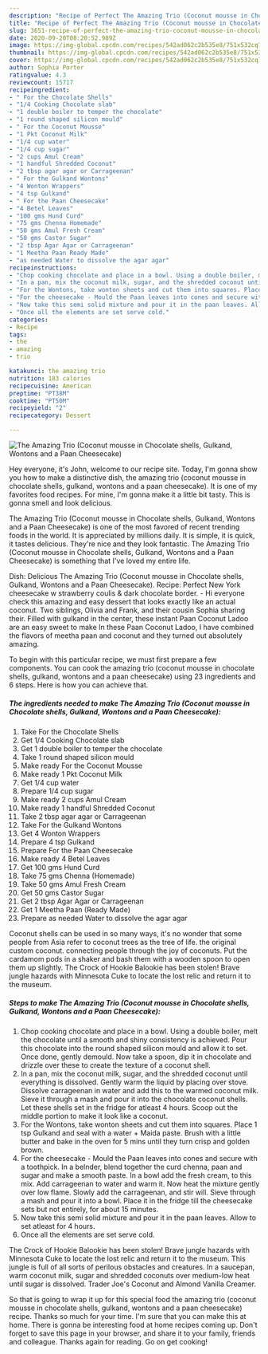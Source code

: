 ```yaml
---
description: "Recipe of Perfect The Amazing Trio (Coconut mousse in Chocolate shells, Gulkand, Wontons and a Paan Cheesecake)"
title: "Recipe of Perfect The Amazing Trio (Coconut mousse in Chocolate shells, Gulkand, Wontons and a Paan Cheesecake)"
slug: 3651-recipe-of-perfect-the-amazing-trio-coconut-mousse-in-chocolate-shells-gulkand-wontons-and-a-paan-cheesecake
date: 2020-09-20T08:20:52.989Z
image: https://img-global.cpcdn.com/recipes/542ad062c2b535e8/751x532cq70/the-amazing-trio-coconut-mousse-in-chocolate-shells-gulkand-wontons-and-a-paan-cheesecake-recipe-main-photo.jpg
thumbnail: https://img-global.cpcdn.com/recipes/542ad062c2b535e8/751x532cq70/the-amazing-trio-coconut-mousse-in-chocolate-shells-gulkand-wontons-and-a-paan-cheesecake-recipe-main-photo.jpg
cover: https://img-global.cpcdn.com/recipes/542ad062c2b535e8/751x532cq70/the-amazing-trio-coconut-mousse-in-chocolate-shells-gulkand-wontons-and-a-paan-cheesecake-recipe-main-photo.jpg
author: Sophia Porter
ratingvalue: 4.3
reviewcount: 15717
recipeingredient:
- " For the Chocolate Shells"
- "1/4 Cooking Chocolate slab"
- "1 double boiler to temper the chocolate"
- "1 round shaped silicon mould"
- " For the Coconut Mousse"
- "1 Pkt Coconut Milk"
- "1/4 cup water"
- "1/4 cup sugar"
- "2 cups Amul Cream"
- "1 handful Shredded Coconut"
- "2 tbsp agar agar or Carrageenan"
- " For the Gulkand Wontons"
- "4 Wonton Wrappers"
- "4 tsp Gulkand"
- " For the Paan Cheesecake"
- "4 Betel Leaves"
- "100 gms Hund Curd"
- "75 gms Chenna Homemade"
- "50 gms Amul Fresh Cream"
- "50 gms Castor Sugar"
- "2 tbsp Agar Agar or Carrageenan"
- "1 Meetha Paan Ready Made"
- "as needed Water to dissolve the agar agar"
recipeinstructions:
- "Chop cooking chocolate and place in a bowl. Using a double boiler, melt the chocolate until a smooth and shiny consistency is achieved. Pour this chocolate into the round shaped silicon mould and allow it to set. Once done, gently demould. Now take a spoon, dip it in chocolate and drizzle over these to create the texture of a coconut shell."
- "In a pan, mix the coconut milk, sugar, and the shredded coconut until everything is dissolved. Gently warm the liquid by placing over stove. Dissolve carrageenan in water and add this to the warmed coconut milk. Sieve it through a mash and pour it into the chocolate coconut shells. Let these shells set in the fridge for atleast 4 hours. Scoop out the middle portion to make it look like a coconut."
- "For the Wontons, take wonton sheets and cut them into squares. Place 1 tsp Gulkand and seal with a water + Maida paste. Brush with a little butter and bake in the oven for 5 mins until they turn crisp and golden brown."
- "For the cheesecake - Mould the Paan leaves into cones and secure with a toothpick. In a belnder, blend together the curd chenna, paan and sugar and make a smooth paste. In a bowl add the fresh cream, to this mix. Add carrageenan to water and warm it. Now heat the mixture gently over low flame. Slowly add the carrageenan, and stir will. Sieve through a mash and pour it into a bowl. Place it in the fridge till the cheesecake sets but not entirely, for about 15 minutes."
- "Now take this semi solid mixture and pour it in the paan leaves. Allow to set atleast for 4 hours."
- "Once all the elements are set serve cold."
categories:
- Recipe
tags:
- the
- amazing
- trio

katakunci: the amazing trio 
nutrition: 183 calories
recipecuisine: American
preptime: "PT38M"
cooktime: "PT50M"
recipeyield: "2"
recipecategory: Dessert

---
```



![The Amazing Trio (Coconut mousse in Chocolate shells, Gulkand, Wontons and a Paan Cheesecake)](https://img-global.cpcdn.com/recipes/542ad062c2b535e8/751x532cq70/the-amazing-trio-coconut-mousse-in-chocolate-shells-gulkand-wontons-and-a-paan-cheesecake-recipe-main-photo.jpg)

Hey everyone, it's John, welcome to our recipe site. Today, I'm gonna show you how to make a distinctive dish, the amazing trio (coconut mousse in chocolate shells, gulkand, wontons and a paan cheesecake). It is one of my favorites food recipes. For mine, I'm gonna make it a little bit tasty. This is gonna smell and look delicious.

The Amazing Trio (Coconut mousse in Chocolate shells, Gulkand, Wontons and a Paan Cheesecake) is one of the most favored of recent trending foods in the world. It is appreciated by millions daily. It is simple, it is quick, it tastes delicious. They're nice and they look fantastic. The Amazing Trio (Coconut mousse in Chocolate shells, Gulkand, Wontons and a Paan Cheesecake) is something that I've loved my entire life.

Dish: Delicious The Amazing Trio (Coconut mousse in Chocolate shells, Gulkand, Wontons and a Paan Cheesecake). Recipe: Perfect New York cheesecake w strawberry coulis &amp; dark chocolate border. - Hi everyone check this amazing and easy dessert that looks exactly like an actual coconut. Two siblings, Olivia and Frank, and their cousin Sophia sharing their. Filled with gulkand in the center, these instant Paan Coconut Ladoo are an easy sweet to make In these Paan Coconut Ladoo, I have combined the flavors of meetha paan and coconut and they turned out absolutely amazing.


To begin with this particular recipe, we must first prepare a few components. You can cook the amazing trio (coconut mousse in chocolate shells, gulkand, wontons and a paan cheesecake) using 23 ingredients and 6 steps. Here is how you can achieve that.

<!--inarticleads1-->

##### The ingredients needed to make The Amazing Trio (Coconut mousse in Chocolate shells, Gulkand, Wontons and a Paan Cheesecake):

1. Take  For the Chocolate Shells
1. Get 1/4 Cooking Chocolate slab
1. Get 1 double boiler to temper the chocolate
1. Take 1 round shaped silicon mould
1. Make ready  For the Coconut Mousse
1. Make ready 1 Pkt Coconut Milk
1. Get 1/4 cup water
1. Prepare 1/4 cup sugar
1. Make ready 2 cups Amul Cream
1. Make ready 1 handful Shredded Coconut
1. Take 2 tbsp agar agar or Carrageenan
1. Take  For the Gulkand Wontons
1. Get 4 Wonton Wrappers
1. Prepare 4 tsp Gulkand
1. Prepare  For the Paan Cheesecake
1. Make ready 4 Betel Leaves
1. Get 100 gms Hund Curd
1. Take 75 gms Chenna (Homemade)
1. Take 50 gms Amul Fresh Cream
1. Get 50 gms Castor Sugar
1. Get 2 tbsp Agar Agar or Carrageenan
1. Get 1 Meetha Paan (Ready Made)
1. Prepare as needed Water to dissolve the agar agar


Coconut shells can be used in so many ways, it&#39;s no wonder that some people from Asia refer to coconut trees as the tree of life. the original custom coconut. connecting people through the joy of coconuts. Put the cardamom pods in a shaker and bash them with a wooden spoon to open them up slightly. The Crock of Hookie Balookie has been stolen! Brave jungle hazards with Minnesota Cuke to locate the lost relic and return it to the museum. 

<!--inarticleads2-->

##### Steps to make The Amazing Trio (Coconut mousse in Chocolate shells, Gulkand, Wontons and a Paan Cheesecake):

1. Chop cooking chocolate and place in a bowl. Using a double boiler, melt the chocolate until a smooth and shiny consistency is achieved. Pour this chocolate into the round shaped silicon mould and allow it to set. Once done, gently demould. Now take a spoon, dip it in chocolate and drizzle over these to create the texture of a coconut shell.
1. In a pan, mix the coconut milk, sugar, and the shredded coconut until everything is dissolved. Gently warm the liquid by placing over stove. Dissolve carrageenan in water and add this to the warmed coconut milk. Sieve it through a mash and pour it into the chocolate coconut shells. Let these shells set in the fridge for atleast 4 hours. Scoop out the middle portion to make it look like a coconut.
1. For the Wontons, take wonton sheets and cut them into squares. Place 1 tsp Gulkand and seal with a water + Maida paste. Brush with a little butter and bake in the oven for 5 mins until they turn crisp and golden brown.
1. For the cheesecake - Mould the Paan leaves into cones and secure with a toothpick. In a belnder, blend together the curd chenna, paan and sugar and make a smooth paste. In a bowl add the fresh cream, to this mix. Add carrageenan to water and warm it. Now heat the mixture gently over low flame. Slowly add the carrageenan, and stir will. Sieve through a mash and pour it into a bowl. Place it in the fridge till the cheesecake sets but not entirely, for about 15 minutes.
1. Now take this semi solid mixture and pour it in the paan leaves. Allow to set atleast for 4 hours.
1. Once all the elements are set serve cold.


The Crock of Hookie Balookie has been stolen! Brave jungle hazards with Minnesota Cuke to locate the lost relic and return it to the museum. This jungle is full of all sorts of perilous obstacles and creatures. In a saucepan, warm coconut milk, sugar and shredded coconuts over medium-low heat until sugar is dissolved. Trader Joe&#39;s Coconut and Almond Vanilla Creamer. 

So that is going to wrap it up for this special food the amazing trio (coconut mousse in chocolate shells, gulkand, wontons and a paan cheesecake) recipe. Thanks so much for your time. I'm sure that you can make this at home. There is gonna be interesting food at home recipes coming up. Don't forget to save this page in your browser, and share it to your family, friends and colleague. Thanks again for reading. Go on get cooking!
